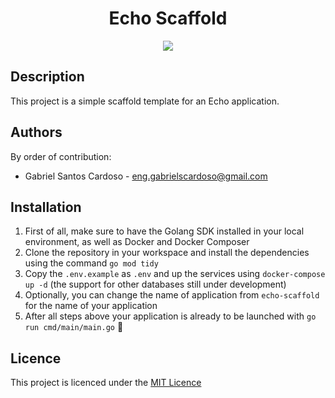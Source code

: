 <div align="center">
<h1>Echo Scaffold</h1>
<img src="https://skills.thijs.gg/icons?i=golang,docker,postgresql,linux,vscode,github,markdown" />
</div>

## Description

This project is a simple scaffold template for an Echo application.

## Authors

By order of contribution:

- Gabriel Santos Cardoso - [eng.gabrielscardoso@gmail.com](mailto:eng.gabrielscardoso@gmail.com)

## Installation

1. First of all, make sure to have the Golang SDK installed in your local environment, as well as Docker and Docker Composer
2. Clone the repository in your workspace and install the dependencies using the command `go mod tidy`
3. Copy the `.env.example` as `.env` and up the services using `docker-compose up -d` (the support for other databases still under development)
4. Optionally, you can change the name of application from `echo-scaffold` for the name of your application
5. After all steps above your application is already to be launched with `go run cmd/main/main.go` 🌟

## Licence

This project is licenced under the [MIT Licence](LICENSE)
